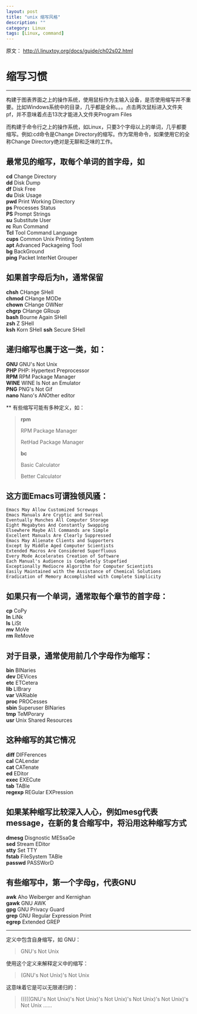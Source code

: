 ```yaml
---
layout: post
title: "unix 缩写风格"
description: ""
category: Linux
tags: [Linux, command]
---
```



原文： <http://i.linuxtoy.org/docs/guide/ch02s02.html>

# 缩写习惯
---

构建于图表界面之上的操作系统，使用鼠标作为主输入设备，是否使用缩写并不重要。比如Windows系统中的目录，几乎都是全称。。。点击两次鼠标进入文件夹pf，并不意味着点击13次才能进入文件夹Program Files

而构建于命令行之上的操作系统，如Linux，只要3个字母以上的单词，几乎都要缩写。例如:cd命令是Change Directory的缩写。作为常用命令，如果使用它的全称Change Directory绝对是无聊和乏味的工作。

## 最常见的缩写，取每个单词的首字母，如

**cd** Change Directory  
**dd** Disk Dump  
**df** Disk Free  
**du** Disk Usage   
**pwd** Print Working Directory   
**ps** Processes Status   
**PS** Prompt Strings   
**su** Substitute User   
**rc** Run Command   
**Tcl** Tool Command Language   
**cups** Common Unix Printing System   
**apt** Advanced Packageing Tool   
**bg** BackGround   
**ping** Packet InterNet Grouper  

## 如果首字母后为**h**，通常保留

**chsh** CHange SHell  
**chmod** CHange MODe  
**chown** CHange OWNer  
**chgrp** CHange GRoup  
**bash** Bourne Again SHell  
**zsh** Z SHell  
**ksh** Korn SHell 
**ssh** Secure SHell 

## 递归缩写也属于这一类，如：

**GNU** GNU's Not Unix  
**PHP** PHP: Hypertext Preprocessor  
**RPM** RPM Package Manager  
**WINE** WINE Is Not an Emulator  
**PNG** PNG's Not Gif  
**nano** Nano's ANOther editor  

** 有些缩写可能有多种定义，如：

> **rpm**
>
> RPM Package Manager
>
> RetHad Package Manager
>
> **bc**
>
> Basic Calculator
>
> Better Calculator
>

## 这方面Emacs可谓独领风骚：

	Emacs May Allow Customized Screwups
	Emacs Manuals Are Cryptic and Surreal
	Eventually Munches All Computer Storage
	Eight Megabytes And Constantly Swapping
	Elsewhere Maybe All Commands are Simple
	Excellent Manuals Are Clearly Suppressed
	Emacs May Alienate Clients and Supporters
	Except by Middle Aged Computer Scientists
	Extended Macros Are Considered Superfluous
	Every Mode Accelerates Creation of Software
	Each Manual's Audience is Completely Stupefied
	Exceptionally Mediocre Algorithm for Computer Scientists
	Easily Maintained with the Assistance of Chemical Solutions
	Eradication of Memory Accomplished with Complete Simplicity  

## 如果只有一个单词，通常取每个章节的首字母：

**cp** CoPy  
**ln** LiNk  
**ls** LiSt  
**mv** MoVe  
**rm** ReMove  

## 对于目录，通常使用前几个字母作为缩写：

**bin** BINaries  
**dev** DEVices  
**etc** ETCetera  
**lib** LIBrary  
**var** VARiable  
**proc** PROCesses  
**sbin** Superuser BINaries  
**tmp** TeMPorary  
**usr** Unix Shared Resources  

## 这种缩写的其它情况

**diff** DIFFerences  
**cal** CALendar  
**cat** CATenate  
**ed** EDitor  
**exec** EXECute  
**tab** TABle  
**regexp** REGular EXPression  

## 如果某种缩写比较深入人心，例如**mesg**代表**message**，在新的复合缩写中，将沿用这种缩写方式

**dmesg** Disgnostic MESsaGe  
**sed** Stream EDitor  
**stty** Set TTY  
**fstab** FileSystem TABle  
**passwd** PASSWorD  

## 有些缩写中，第一个字母**g**，代表**GNU**

**awk** Aho Weiberger and Kernighan  
**gawk** GNU AWK  
**gpg** GNU Privacy Guard  
**grep** GNU Regular Expression Print  
**egrep** Extended GREP  

---

定义中包含自身缩写，如 GNU：

> GNU's Not Unix

使用这个定义来解释定义中的缩写：

> (GNU's Not Unix)'s Not Unix

这意味着它是可以无限递归的：

> (((((GNU's Not Unix)'s Not Unix)'s Not Unix)'s Not Unix)'s Not Unix)'s Not Unix ……
